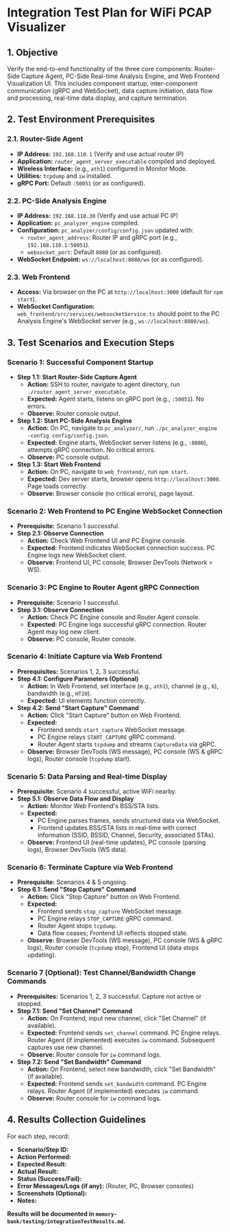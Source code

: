 # Integration Test Plan for WiFi PCAP Visualizer

## 1. Objective
Verify the end-to-end functionality of the three core components: Router-Side Capture Agent, PC-Side Real-time Analysis Engine, and Web Frontend Visualization UI. This includes component startup, inter-component communication (gRPC and WebSocket), data capture initiation, data flow and processing, real-time data display, and capture termination.

## 2. Test Environment Prerequisites

### 2.1. Router-Side Agent
*   **IP Address:** `192.168.110.1` (Verify and use actual router IP)
*   **Application:** `router_agent_server_executable` compiled and deployed.
*   **Wireless Interface:** (e.g., `ath1`) configured in Monitor Mode.
*   **Utilities:** `tcpdump` and `iw` installed.
*   **gRPC Port:** Default `:50051` (or as configured).

### 2.2. PC-Side Analysis Engine
*   **IP Address:** `192.168.110.30` (Verify and use actual PC IP)
*   **Application:** `pc_analyzer_engine` compiled.
*   **Configuration:** `pc_analyzer/config/config.json` updated with:
    *   `router_agent_address`: Router IP and gRPC port (e.g., `192.168.110.1:50051`).
    *   `websocket_port`: Default `8080` (or as configured).
*   **WebSocket Endpoint:** `ws://localhost:8080/ws` (or as configured).

### 2.3. Web Frontend
*   **Access:** Via browser on the PC at `http://localhost:3000` (default for `npm start`).
*   **WebSocket Configuration:** `web_frontend/src/services/websocketService.ts` should point to the PC Analysis Engine's WebSocket server (e.g., `ws://localhost:8080/ws`).

## 3. Test Scenarios and Execution Steps

### Scenario 1: Successful Component Startup
*   **Step 1.1: Start Router-Side Capture Agent**
    *   **Action:** SSH to router, navigate to agent directory, run `./router_agent_server_executable`.
    *   **Expected:** Agent starts, listens on gRPC port (e.g., `:50051`). No errors.
    *   **Observe:** Router console output.
*   **Step 1.2: Start PC-Side Analysis Engine**
    *   **Action:** On PC, navigate to `pc_analyzer/`, run `./pc_analyzer_engine -config config/config.json`.
    *   **Expected:** Engine starts, WebSocket server listens (e.g., `:8080`), attempts gRPC connection. No critical errors.
    *   **Observe:** PC console output.
*   **Step 1.3: Start Web Frontend**
    *   **Action:** On PC, navigate to `web_frontend/`, run `npm start`.
    *   **Expected:** Dev server starts, browser opens `http://localhost:3000`. Page loads correctly.
    *   **Observe:** Browser console (no critical errors), page layout.

### Scenario 2: Web Frontend to PC Engine WebSocket Connection
*   **Prerequisite:** Scenario 1 successful.
*   **Step 2.1: Observe Connection**
    *   **Action:** Check Web Frontend UI and PC Engine console.
    *   **Expected:** Frontend indicates WebSocket connection success. PC Engine logs new WebSocket client.
    *   **Observe:** Frontend UI, PC console, Browser DevTools (Network > WS).

### Scenario 3: PC Engine to Router Agent gRPC Connection
*   **Prerequisite:** Scenario 1 successful.
*   **Step 3.1: Observe Connection**
    *   **Action:** Check PC Engine console and Router Agent console.
    *   **Expected:** PC Engine logs successful gRPC connection. Router Agent may log new client.
    *   **Observe:** PC console, Router console.

### Scenario 4: Initiate Capture via Web Frontend
*   **Prerequisites:** Scenarios 1, 2, 3 successful.
*   **Step 4.1: Configure Parameters (Optional)**
    *   **Action:** In Web Frontend, set interface (e.g., `ath1`), channel (e.g., `6`), bandwidth (e.g., `HT20`).
    *   **Expected:** UI elements function correctly.
*   **Step 4.2: Send "Start Capture" Command**
    *   **Action:** Click "Start Capture" button on Web Frontend.
    *   **Expected:**
        *   Frontend sends `start_capture` WebSocket message.
        *   PC Engine relays `START_CAPTURE` gRPC command.
        *   Router Agent starts `tcpdump` and streams `CaptureData` via gRPC.
    *   **Observe:** Browser DevTools (WS message), PC console (WS & gRPC logs), Router console (`tcpdump` start).

### Scenario 5: Data Parsing and Real-time Display
*   **Prerequisite:** Scenario 4 successful, active WiFi nearby.
*   **Step 5.1: Observe Data Flow and Display**
    *   **Action:** Monitor Web Frontend's BSS/STA lists.
    *   **Expected:**
        *   PC Engine parses frames, sends structured data via WebSocket.
        *   Frontend updates BSS/STA lists in real-time with correct information (SSID, BSSID, Channel, Security, associated STAs).
    *   **Observe:** Frontend UI (real-time updates), PC console (parsing logs), Browser DevTools (WS data).

### Scenario 6: Terminate Capture via Web Frontend
*   **Prerequisite:** Scenarios 4 & 5 ongoing.
*   **Step 6.1: Send "Stop Capture" Command**
    *   **Action:** Click "Stop Capture" button on Web Frontend.
    *   **Expected:**
        *   Frontend sends `stop_capture` WebSocket message.
        *   PC Engine relays `STOP_CAPTURE` gRPC command.
        *   Router Agent stops `tcpdump`.
        *   Data flow ceases; Frontend UI reflects stopped state.
    *   **Observe:** Browser DevTools (WS message), PC console (WS & gRPC logs), Router console (`tcpdump` stop), Frontend UI (data stops updating).

### Scenario 7 (Optional): Test Channel/Bandwidth Change Commands
*   **Prerequisites:** Scenarios 1, 2, 3 successful. Capture not active or stopped.
*   **Step 7.1: Send "Set Channel" Command**
    *   **Action:** On Frontend, input new channel, click "Set Channel" (if available).
    *   **Expected:** Frontend sends `set_channel` command. PC Engine relays. Router Agent (if implemented) executes `iw` command. Subsequent captures use new channel.
    *   **Observe:** Router console for `iw` command logs.
*   **Step 7.2: Send "Set Bandwidth" Command**
    *   **Action:** On Frontend, select new bandwidth, click "Set Bandwidth" (if available).
    *   **Expected:** Frontend sends `set_bandwidth` command. PC Engine relays. Router Agent (if implemented) executes `iw` command.
    *   **Observe:** Router console for `iw` command logs.

## 4. Results Collection Guidelines
For each step, record:
*   **Scenario/Step ID:**
*   **Action Performed:**
*   **Expected Result:**
*   **Actual Result:**
*   **Status (Success/Fail):**
*   **Error Messages/Logs (if any):** (Router, PC, Browser consoles)
*   **Screenshots (Optional):**
*   **Notes:**

**Results will be documented in `memory-bank/testing/integrationTestResults.md`.**
